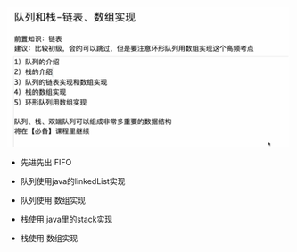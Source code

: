 ![img.png](img.png)

- 先进先出 FIFO


- 队列使用java的linkedList实现
- 队列使用 数组实现

- 栈使用 java里的stack实现
- 栈使用 数组实现


